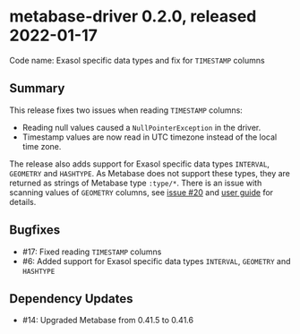 # metabase-driver 0.2.0, released 2022-01-17

Code name: Exasol specific data types and fix for `TIMESTAMP` columns

## Summary

This release fixes two issues when reading `TIMESTAMP` columns:

* Reading null values caused a `NullPointerException` in the driver.
* Timestamp values are now read in UTC timezone instead of the local time zone.

The release also adds support for Exasol specific data types `INTERVAL`, `GEOMETRY` and `HASHTYPE`. As Metabase does not support these types, they are returned as strings of Metabase type `:type/*`. There is an issue with scanning values of `GEOMETRY` columns, see [issue #20](https://github.com/exasol/metabase-driver/issues/20) and [user guide](../user_guide/user_guide.md#scanning-field-values-logs-an-exception-for-geometry-columns) for details.

## Bugfixes

* #17: Fixed reading `TIMESTAMP` columns
* #6: Added support for Exasol specific data types `INTERVAL`, `GEOMETRY` and `HASHTYPE`

## Dependency Updates

* #14: Upgraded Metabase from 0.41.5 to 0.41.6
